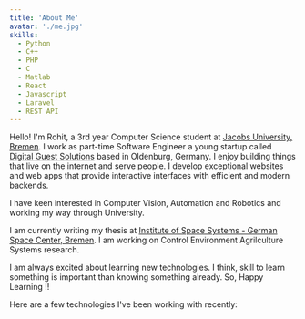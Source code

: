 ```yaml
---
title: 'About Me'
avatar: './me.jpg'
skills:
  - Python
  - C++
  - PHP
  - C
  - Matlab
  - React
  - Javascript
  - Laravel
  - REST API
---
```


Hello! I'm Rohit, a 3rd year Computer Science student at [Jacobs University, Bremen](https://www.jacobs-university.de). I work as part-time Software Engineer a young startup called [Digital Guest Solutions](https://guest-solutions.com) based in Oldenburg, Germany. I enjoy building things that live on the internet and serve people. I develop exceptional websites and web apps that provide interactive interfaces with efficient and modern backends.

I have keen interested in Computer Vision, Automation and Robotics and working my way through University.

I am currently writing my thesis at [Institute of Space Systems - German Space Center, Bremen](https://www.dlr.de/irs/en/desktopdefault.aspx/tabid-11286/#gallery/27786). I am working on Control Environment Agrilculture Systems research.

I am always excited about learning new technologies. I think, skill to learn something is important than knowing something already. So, Happy Learning !!

Here are a few technologies I've been working with recently:
